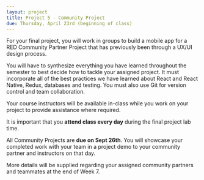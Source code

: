 ```yaml
---
layout: project
title: Project 5 - Community Project
due: Thursday, April 23rd (beginning of class)
---
```


For your final project, you will work in groups to build a mobile app for a RED Community Partner Project that has previously been through a UX/UI design process.

You will have to synthesize everything you have learned throughout the semester to best decide how to tackle your assigned project. It must incorporate all of the best practices we have learned about React and React Native, Redux, databases and testing. You must also use Git for version control and team collaboration.

Your course instructors will be available in-class while you work on your project to provide assistance where required.

It is important that you **attend class every day** during the final project lab time.

All Community Projects are **due on Sept 26th**. You will showcase your completed work with your team in a project demo to your community partner and instructors on that day.

More details will be supplied regarding your assigned community partners and teammates at the end of Week 7.
